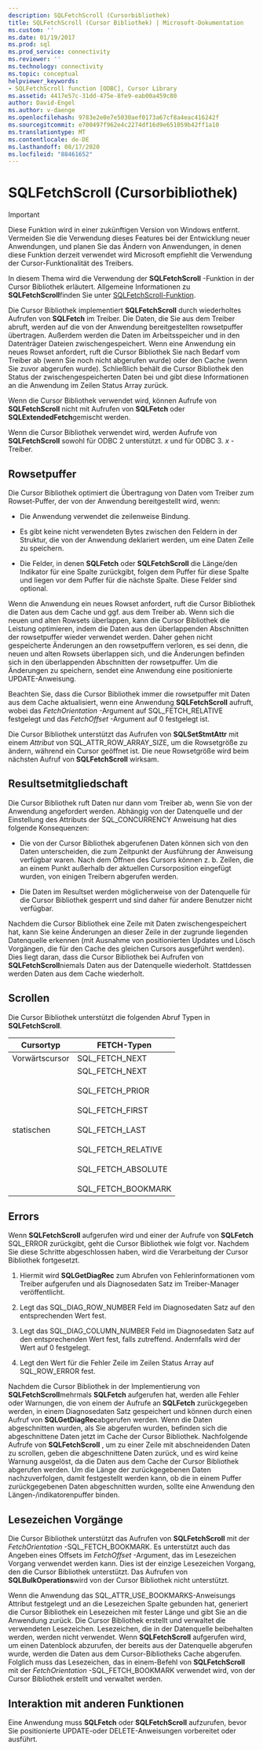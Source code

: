 ```yaml
---
description: SQLFetchScroll (Cursorbibliothek)
title: SQLFetchScroll (Cursor Bibliothek) | Microsoft-Dokumentation
ms.custom: ''
ms.date: 01/19/2017
ms.prod: sql
ms.prod_service: connectivity
ms.reviewer: ''
ms.technology: connectivity
ms.topic: conceptual
helpviewer_keywords:
- SQLFetchScroll function [ODBC], Cursor Library
ms.assetid: 4417e57c-31dd-475e-8fe9-eab00a459c80
author: David-Engel
ms.author: v-daenge
ms.openlocfilehash: 9783e2e0e7e5030aef0173a67cf8a4eac416242f
ms.sourcegitcommit: e700497f962e4c2274df16d9e651059b42ff1a10
ms.translationtype: MT
ms.contentlocale: de-DE
ms.lasthandoff: 08/17/2020
ms.locfileid: "88461652"
---
```

# <a name="sqlfetchscroll-cursor-library"></a>SQLFetchScroll (Cursorbibliothek)
> [!IMPORTANT]  
>  Diese Funktion wird in einer zukünftigen Version von Windows entfernt. Vermeiden Sie die Verwendung dieses Features bei der Entwicklung neuer Anwendungen, und planen Sie das Ändern von Anwendungen, in denen diese Funktion derzeit verwendet wird Microsoft empfiehlt die Verwendung der Cursor-Funktionalität des Treibers.  
  
 In diesem Thema wird die Verwendung der **SQLFetchScroll** -Funktion in der Cursor Bibliothek erläutert. Allgemeine Informationen zu **SQLFetchScroll**finden Sie unter [SQLFetchScroll-Funktion](../../../odbc/reference/syntax/sqlfetchscroll-function.md).  
  
 Die Cursor Bibliothek implementiert **SQLFetchScroll** durch wiederholtes Aufrufen von **SQLFetch** im Treiber. Die Daten, die Sie aus dem Treiber abruft, werden auf die von der Anwendung bereitgestellten rowsetpuffer übertragen. Außerdem werden die Daten im Arbeitsspeicher und in den Datenträger Dateien zwischengespeichert. Wenn eine Anwendung ein neues Rowset anfordert, ruft die Cursor Bibliothek Sie nach Bedarf vom Treiber ab (wenn Sie noch nicht abgerufen wurde) oder den Cache (wenn Sie zuvor abgerufen wurde). Schließlich behält die Cursor Bibliothek den Status der zwischengespeicherten Daten bei und gibt diese Informationen an die Anwendung im Zeilen Status Array zurück.  
  
 Wenn die Cursor Bibliothek verwendet wird, können Aufrufe von **SQLFetchScroll** nicht mit Aufrufen von **SQLFetch** oder **SQLExtendedFetch**gemischt werden.  
  
 Wenn die Cursor Bibliothek verwendet wird, werden Aufrufe von **SQLFetchScroll** sowohl für ODBC 2 unterstützt. *x* und für ODBC 3. *x* -Treiber.  
  
## <a name="rowset-buffers"></a>Rowsetpuffer  
 Die Cursor Bibliothek optimiert die Übertragung von Daten vom Treiber zum Rowset-Puffer, der von der Anwendung bereitgestellt wird, wenn:  
  
-   Die Anwendung verwendet die zeilenweise Bindung.  
  
-   Es gibt keine nicht verwendeten Bytes zwischen den Feldern in der Struktur, die von der Anwendung deklariert werden, um eine Daten Zeile zu speichern.  
  
-   Die Felder, in denen **SQLFetch** oder **SQLFetchScroll** die Länge/den Indikator für eine Spalte zurückgibt, folgen dem Puffer für diese Spalte und liegen vor dem Puffer für die nächste Spalte. Diese Felder sind optional.  
  
 Wenn die Anwendung ein neues Rowset anfordert, ruft die Cursor Bibliothek die Daten aus dem Cache und ggf. aus dem Treiber ab. Wenn sich die neuen und alten Rowsets überlappen, kann die Cursor Bibliothek die Leistung optimieren, indem die Daten aus den überlappenden Abschnitten der rowsetpuffer wieder verwendet werden. Daher gehen nicht gespeicherte Änderungen an den rowsetpuffern verloren, es sei denn, die neuen und alten Rowsets überlappen sich, und die Änderungen befinden sich in den überlappenden Abschnitten der rowsetpuffer. Um die Änderungen zu speichern, sendet eine Anwendung eine positionierte UPDATE-Anweisung.  
  
 Beachten Sie, dass die Cursor Bibliothek immer die rowsetpuffer mit Daten aus dem Cache aktualisiert, wenn eine Anwendung **SQLFetchScroll** aufruft, wobei das *FetchOrientation* -Argument auf SQL_FETCH_RELATIVE festgelegt und das *FetchOffset* -Argument auf 0 festgelegt ist.  
  
 Die Cursor Bibliothek unterstützt das Aufrufen von **SQLSetStmtAttr** mit einem *Attribut* von SQL_ATTR_ROW_ARRAY_SIZE, um die Rowsetgröße zu ändern, während ein Cursor geöffnet ist. Die neue Rowsetgröße wird beim nächsten Aufruf von **SQLFetchScroll** wirksam.  
  
## <a name="result-set-membership"></a>Resultsetmitgliedschaft  
 Die Cursor Bibliothek ruft Daten nur dann vom Treiber ab, wenn Sie von der Anwendung angefordert werden. Abhängig von der Datenquelle und der Einstellung des Attributs der SQL_CONCURRENCY Anweisung hat dies folgende Konsequenzen:  
  
-   Die von der Cursor Bibliothek abgerufenen Daten können sich von den Daten unterscheiden, die zum Zeitpunkt der Ausführung der Anweisung verfügbar waren. Nach dem Öffnen des Cursors können z. b. Zeilen, die an einem Punkt außerhalb der aktuellen Cursorposition eingefügt wurden, von einigen Treibern abgerufen werden.  
  
-   Die Daten im Resultset werden möglicherweise von der Datenquelle für die Cursor Bibliothek gesperrt und sind daher für andere Benutzer nicht verfügbar.  
  
 Nachdem die Cursor Bibliothek eine Zeile mit Daten zwischengespeichert hat, kann Sie keine Änderungen an dieser Zeile in der zugrunde liegenden Datenquelle erkennen (mit Ausnahme von positionierten Updates und Lösch Vorgängen, die für den Cache des gleichen Cursors ausgeführt werden). Dies liegt daran, dass die Cursor Bibliothek bei Aufrufen von **SQLFetchScroll**niemals Daten aus der Datenquelle wiederholt. Stattdessen werden Daten aus dem Cache wiederholt.  
  
## <a name="scrolling"></a>Scrollen  
 Die Cursor Bibliothek unterstützt die folgenden Abruf Typen in **SQLFetchScroll**.  
  
|Cursortyp|FETCH-Typen|  
|-----------------|-----------------|  
|Vorwärtscursor|SQL_FETCH_NEXT|  
|statischen|SQL_FETCH_NEXT<br /><br /> SQL_FETCH_PRIOR<br /><br /> SQL_FETCH_FIRST<br /><br /> SQL_FETCH_LAST<br /><br /> SQL_FETCH_RELATIVE<br /><br /> SQL_FETCH_ABSOLUTE<br /><br /> SQL_FETCH_BOOKMARK|  
  
## <a name="errors"></a>Errors  
 Wenn **SQLFetchScroll** aufgerufen wird und einer der Aufrufe von **SQLFetch** SQL_ERROR zurückgibt, geht die Cursor Bibliothek wie folgt vor. Nachdem Sie diese Schritte abgeschlossen haben, wird die Verarbeitung der Cursor Bibliothek fortgesetzt.  
  
1.  Hiermit wird **SQLGetDiagRec** zum Abrufen von Fehlerinformationen vom Treiber aufgerufen und als Diagnosedaten Satz im Treiber-Manager veröffentlicht.  
  
2.  Legt das SQL_DIAG_ROW_NUMBER Feld im Diagnosedaten Satz auf den entsprechenden Wert fest.  
  
3.  Legt das SQL_DIAG_COLUMN_NUMBER Feld im Diagnosedaten Satz auf den entsprechenden Wert fest, falls zutreffend. Andernfalls wird der Wert auf 0 festgelegt.  
  
4.  Legt den Wert für die Fehler Zeile im Zeilen Status Array auf SQL_ROW_ERROR fest.  
  
 Nachdem die Cursor Bibliothek in der Implementierung von **SQLFetchScroll**mehrmals **SQLFetch** aufgerufen hat, werden alle Fehler oder Warnungen, die von einem der Aufrufe an **SQLFetch** zurückgegeben werden, in einem Diagnosedaten Satz gespeichert und können durch einen Aufruf von **SQLGetDiagRec**abgerufen werden. Wenn die Daten abgeschnitten wurden, als Sie abgerufen wurden, befinden sich die abgeschnittene Daten jetzt im Cache der Cursor Bibliothek. Nachfolgende Aufrufe von **SQLFetchScroll** , um zu einer Zeile mit abschneidenden Daten zu scrollen, geben die abgeschnittene Daten zurück, und es wird keine Warnung ausgelöst, da die Daten aus dem Cache der Cursor Bibliothek abgerufen werden. Um die Länge der zurückgegebenen Daten nachzuverfolgen, damit festgestellt werden kann, ob die in einem Puffer zurückgegebenen Daten abgeschnitten wurden, sollte eine Anwendung den Längen-/indikatorenpuffer binden.  
  
## <a name="bookmark-operations"></a>Lesezeichen Vorgänge  
 Die Cursor Bibliothek unterstützt das Aufrufen von **SQLFetchScroll** mit der *FetchOrientation* -SQL_FETCH_BOOKMARK. Es unterstützt auch das Angeben eines Offsets im *FetchOffset* -Argument, das im Lesezeichen Vorgang verwendet werden kann. Dies ist der einzige Lesezeichen Vorgang, den die Cursor Bibliothek unterstützt. Das Aufrufen von **SQLBulkOperations**wird von der Cursor Bibliothek nicht unterstützt.  
  
 Wenn die Anwendung das SQL_ATTR_USE_BOOKMARKS-Anweisungs Attribut festgelegt und an die Lesezeichen Spalte gebunden hat, generiert die Cursor Bibliothek ein Lesezeichen mit fester Länge und gibt Sie an die Anwendung zurück. Die Cursor Bibliothek erstellt und verwaltet die verwendeten Lesezeichen. Lesezeichen, die in der Datenquelle beibehalten werden, werden nicht verwendet. Wenn **SQLFetchScroll** aufgerufen wird, um einen Datenblock abzurufen, der bereits aus der Datenquelle abgerufen wurde, werden die Daten aus dem Cursor-Bibliotheks Cache abgerufen. Folglich muss das Lesezeichen, das in einem-Befehl von **SQLFetchScroll** mit der *FetchOrientation* -SQL_FETCH_BOOKMARK verwendet wird, von der Cursor Bibliothek erstellt und verwaltet werden.  
  
## <a name="interaction-with-other-functions"></a>Interaktion mit anderen Funktionen  
 Eine Anwendung muss **SQLFetch** oder **SQLFetchScroll** aufzurufen, bevor Sie positionierte UPDATE-oder DELETE-Anweisungen vorbereitet oder ausführt.
